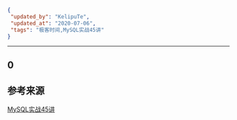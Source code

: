 ```json
{
 "updated_by": "KelipuTe",
 "updated_at": "2020-07-06",
 "tags": "极客时间,MySQL实战45讲"
}
```

---

## 0



## 参考来源

[MySQL实战45讲](https://time.geekbang.org/column/intro/139)

